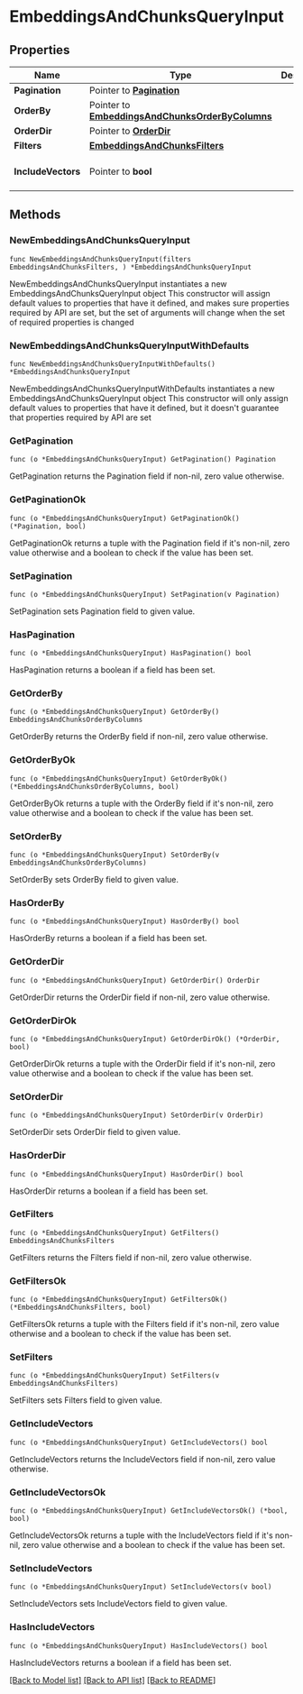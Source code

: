 # EmbeddingsAndChunksQueryInput

## Properties

Name | Type | Description | Notes
------------ | ------------- | ------------- | -------------
**Pagination** | Pointer to [**Pagination**](Pagination.md) |  | [optional] 
**OrderBy** | Pointer to [**EmbeddingsAndChunksOrderByColumns**](EmbeddingsAndChunksOrderByColumns.md) |  | [optional] 
**OrderDir** | Pointer to [**OrderDir**](OrderDir.md) |  | [optional] 
**Filters** | [**EmbeddingsAndChunksFilters**](EmbeddingsAndChunksFilters.md) |  | 
**IncludeVectors** | Pointer to **bool** |  | [optional] [default to false]

## Methods

### NewEmbeddingsAndChunksQueryInput

`func NewEmbeddingsAndChunksQueryInput(filters EmbeddingsAndChunksFilters, ) *EmbeddingsAndChunksQueryInput`

NewEmbeddingsAndChunksQueryInput instantiates a new EmbeddingsAndChunksQueryInput object
This constructor will assign default values to properties that have it defined,
and makes sure properties required by API are set, but the set of arguments
will change when the set of required properties is changed

### NewEmbeddingsAndChunksQueryInputWithDefaults

`func NewEmbeddingsAndChunksQueryInputWithDefaults() *EmbeddingsAndChunksQueryInput`

NewEmbeddingsAndChunksQueryInputWithDefaults instantiates a new EmbeddingsAndChunksQueryInput object
This constructor will only assign default values to properties that have it defined,
but it doesn't guarantee that properties required by API are set

### GetPagination

`func (o *EmbeddingsAndChunksQueryInput) GetPagination() Pagination`

GetPagination returns the Pagination field if non-nil, zero value otherwise.

### GetPaginationOk

`func (o *EmbeddingsAndChunksQueryInput) GetPaginationOk() (*Pagination, bool)`

GetPaginationOk returns a tuple with the Pagination field if it's non-nil, zero value otherwise
and a boolean to check if the value has been set.

### SetPagination

`func (o *EmbeddingsAndChunksQueryInput) SetPagination(v Pagination)`

SetPagination sets Pagination field to given value.

### HasPagination

`func (o *EmbeddingsAndChunksQueryInput) HasPagination() bool`

HasPagination returns a boolean if a field has been set.

### GetOrderBy

`func (o *EmbeddingsAndChunksQueryInput) GetOrderBy() EmbeddingsAndChunksOrderByColumns`

GetOrderBy returns the OrderBy field if non-nil, zero value otherwise.

### GetOrderByOk

`func (o *EmbeddingsAndChunksQueryInput) GetOrderByOk() (*EmbeddingsAndChunksOrderByColumns, bool)`

GetOrderByOk returns a tuple with the OrderBy field if it's non-nil, zero value otherwise
and a boolean to check if the value has been set.

### SetOrderBy

`func (o *EmbeddingsAndChunksQueryInput) SetOrderBy(v EmbeddingsAndChunksOrderByColumns)`

SetOrderBy sets OrderBy field to given value.

### HasOrderBy

`func (o *EmbeddingsAndChunksQueryInput) HasOrderBy() bool`

HasOrderBy returns a boolean if a field has been set.

### GetOrderDir

`func (o *EmbeddingsAndChunksQueryInput) GetOrderDir() OrderDir`

GetOrderDir returns the OrderDir field if non-nil, zero value otherwise.

### GetOrderDirOk

`func (o *EmbeddingsAndChunksQueryInput) GetOrderDirOk() (*OrderDir, bool)`

GetOrderDirOk returns a tuple with the OrderDir field if it's non-nil, zero value otherwise
and a boolean to check if the value has been set.

### SetOrderDir

`func (o *EmbeddingsAndChunksQueryInput) SetOrderDir(v OrderDir)`

SetOrderDir sets OrderDir field to given value.

### HasOrderDir

`func (o *EmbeddingsAndChunksQueryInput) HasOrderDir() bool`

HasOrderDir returns a boolean if a field has been set.

### GetFilters

`func (o *EmbeddingsAndChunksQueryInput) GetFilters() EmbeddingsAndChunksFilters`

GetFilters returns the Filters field if non-nil, zero value otherwise.

### GetFiltersOk

`func (o *EmbeddingsAndChunksQueryInput) GetFiltersOk() (*EmbeddingsAndChunksFilters, bool)`

GetFiltersOk returns a tuple with the Filters field if it's non-nil, zero value otherwise
and a boolean to check if the value has been set.

### SetFilters

`func (o *EmbeddingsAndChunksQueryInput) SetFilters(v EmbeddingsAndChunksFilters)`

SetFilters sets Filters field to given value.


### GetIncludeVectors

`func (o *EmbeddingsAndChunksQueryInput) GetIncludeVectors() bool`

GetIncludeVectors returns the IncludeVectors field if non-nil, zero value otherwise.

### GetIncludeVectorsOk

`func (o *EmbeddingsAndChunksQueryInput) GetIncludeVectorsOk() (*bool, bool)`

GetIncludeVectorsOk returns a tuple with the IncludeVectors field if it's non-nil, zero value otherwise
and a boolean to check if the value has been set.

### SetIncludeVectors

`func (o *EmbeddingsAndChunksQueryInput) SetIncludeVectors(v bool)`

SetIncludeVectors sets IncludeVectors field to given value.

### HasIncludeVectors

`func (o *EmbeddingsAndChunksQueryInput) HasIncludeVectors() bool`

HasIncludeVectors returns a boolean if a field has been set.


[[Back to Model list]](../README.md#documentation-for-models) [[Back to API list]](../README.md#documentation-for-api-endpoints) [[Back to README]](../README.md)


